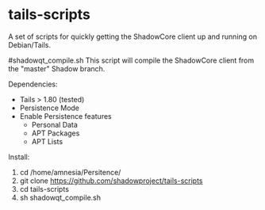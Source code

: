 # tails-scripts

A set of scripts for quickly getting the ShadowCore client up and running on Debian/Tails.

#shadowqt_compile.sh
This script will compile the ShadowCore client from the "master" Shadow branch.

Dependencies:
* Tails > 1.80 (tested)
* Persistence Mode
* Enable Persistence features
  * Personal Data
  *	APT Packages
  * APT Lists

Install:

1. cd /home/amnesia/Persitence/
2. git clone https://github.com/shadowproject/tails-scripts
3. cd tails-scripts
4. sh shadowqt_compile.sh

